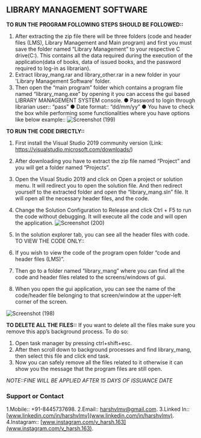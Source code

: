 ## LIBRARY MANAGEMENT SOFTWARE

**TO RUN THE PROGRAM FOLLOWING STEPS SHOULD BE FOLLOWED::**
1. After extracting the zip file there will be three folders (code and header files (LMS),
Library Management and Main program) and first you must save the folder named
“Library Management” to your respective C drive(C:\). This contains all the data required
during the execution of the application(data of books, data of issued books, and the
password required to log-in as librarian).
2. Extract libray_mang.rar and library_other.rar in a new folder in your 'Library Management Software' folder.
3. Then open the “main program” folder which contains a program file named
“library_mang.exe” by opening it you can access the gui based LIBRARY
MANAGEMENT SYSTEM console.
● Password to login through librarian user:: “pass”
● Date format:: “dd/mm/yy”
● You have to check the box while performing some functionalities where you have
options like below example::
![Screenshot (199)](https://user-images.githubusercontent.com/53493218/128667507-60ce64f1-877c-439a-8444-235c111e590c.png)


**TO RUN THE CODE DIRECTLY::**
1. First install the Visual Studio 2019 community version (Link:
https://visualstudio.microsoft.com/downloads/)
2. After downloading you have to extract the zip file named “Project” and you will get a
folder named “Projects”.
3. Open the Visual Studio 2019 and click on Open a project or solution menu. It will redirect
you to open the solution file. And then redirect yourself to the extracted folder and open
the “library_mang.sln” file. It will open all the necessary header files, and the code.
4. Change the Solution Configuration to Release and click Ctrl + F5 to run the code without
debugging. It will execute all the code and will open the application.
![Screenshot (200)](https://user-images.githubusercontent.com/53493218/128667536-a6f053fd-893b-4058-9d8f-0e0b70c85ecf.png)

5. In the solution explorer tab, you can see all the header files with code.
TO VIEW THE CODE ONLY::
1. If you wish to view the code of the program open folder “code and header files (LMS)”.
2. Then go to a folder named “library_mang” where you can find all the code and header
files related to the screens/windows of gui.
3. When you open the gui application, you can see the name of the code/header file
belonging to that screen/window at the upper-left corner of the screen.

![Screenshot (198)](https://user-images.githubusercontent.com/53493218/128667546-77b6f3e8-277b-45b7-88ef-e7c520934665.png)

**TO DELETE ALL THE FILES::**
If you want to delete all the files make sure you remove this app’s background process. To do so:
1. Open task manager by pressing ctrl+shift+esc.
2. After then scroll down to background processes and find library_mang, then select this
file and click end task.
3. Now you can safely remove all the files related to it otherwise it can show you the
message that the program files are still open.


*NOTE::FINE WILL BE APPLIED AFTER 15 DAYS OF ISSUANCE DATE*


### Support or Contact
1.Mobile:: +91-8445737698.
2.Email:: [harshvlmv@gmail.com](harshvlmv@gmail.com).
3.Linked In::[www.linkedin.com/in/harshvlmv](www.linkedin.com/in/harshvlmv).
4.Instagram:: [www.instagram.com/v_harsh.163](www.instagram.com/v_harsh.163).
